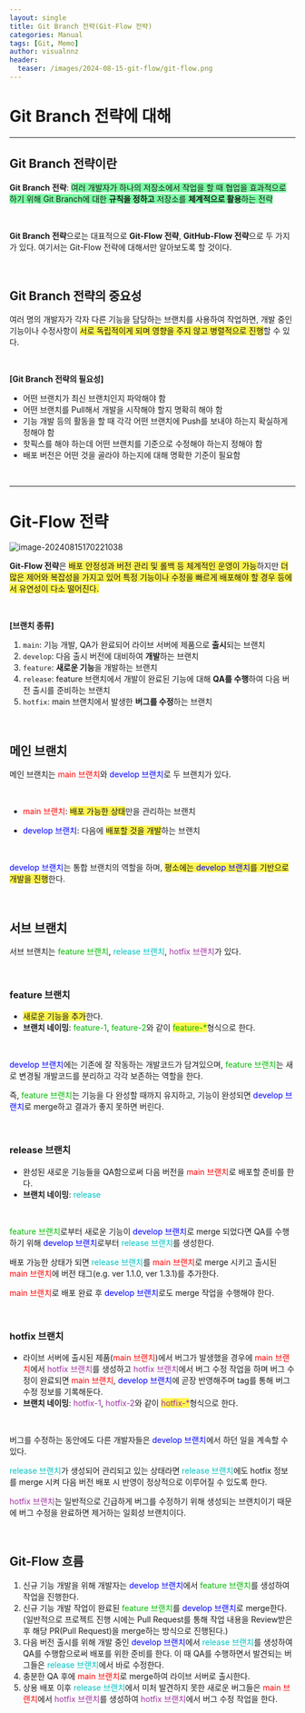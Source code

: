 ```yaml
---
layout: single
title: Git Branch 전략(Git-Flow 전략)
categories: Manual
tags: [Git, Memo]
author: visualnnz
header:
  teaser: /images/2024-08-15-git-flow/git-flow.png
---
```


# Git Branch 전략에 대해

***

## Git Branch 전략이란

**Git Branch 전략**: <span style="background-color: #7cffa4">여러 개발자가 하나의 저장소에서 작업을 할 때 협업을 효과적으로 하기 위해 Git Branch에 대한 **규칙을 정하고** 저장소를 **체계적으로 활용**하는 전략</span>

<br>

**Git Branch 전략**으로는 대표적으로 **Git-Flow 전략**, **GitHub-Flow 전략**으로 두 가지가 있다. 여기서는 Git-Flow 전략에 대해서만 알아보도록 할 것이다.

<br>

## Git Branch 전략의 중요성

여러 명의 개발자가 각자 다른 기능을 담당하는 브랜치를 사용하여 작업하면, 개발 중인 기능이나 수정사항이 <span style="background-color: #fff551">서로 독립적이게 되며 영향을 주지 않고 병렬적으로 진행</span>할 수 있다.

<br>

**[Git Branch 전략의 필요성]**

- 어떤 브랜치가 최신 브랜치인지 파악해야 함
- 어떤 브랜치를 Pull해서 개발을 시작해야 할지 명확히 해야 함
- 기능 개발 등의 활동을 할 때 각각 어떤 브랜치에 Push를 보내야 하는지 확실하게 정해야 함
- 핫픽스를 해야 하는데 어떤 브랜치를 기준으로 수정해야 하는지 정해야 함
- 배포 버전은 어떤 것을 골라야 하는지에 대해 명확한 기준이 필요함

<br>

***

# Git-Flow 전략

![image-20240815170221038](/images/2024-08-15-git-branch-strategy/image-20240815170221038.png)

**Git-Flow 전략**은 <span style="background-color: #fff551">배포 안정성과 버전 관리 및 롤백 등 체계적인 운영이 가능</span>하지만 <span style="background-color: #fff551">더 많은 제어와 복잡성을 가지고 있어 특정 기능이나 수정을 빠르게 배포해야 할 경우 등에서 유연성이 다소 떨어진다.</span>

<br>

**[브랜치 종류]**

1. `main`: 기능 개발, QA가 완료되어 라이브 서버에 제품으로 **출시**되는 브랜치
2. `develop`: 다음 출시 버전에 대비하여 **개발**하는 브랜치
3. `feature`: **새로운 기능**을 개발하는 브랜치
4. `release`: feature 브랜치에서 개발이 완료된 기능에 대해 **QA를 수행**하여 다음 버전 출시를 준비하는 브랜치
5. `hotfix`: main 브랜치에서 발생한 **버그를 수정**하는 브랜치

<br>

## 메인 브랜치

메인 브랜치는 <span style="color: #FF0000">main 브랜치</span>와 <span style="color: #0000ff">develop 브랜치</span>로 두 브랜치가 있다.

<br>

- <span style="color: #FF0000">main 브랜치</span>: <span style="background-color: #fff551">배포 가능한 상태</span>만을 관리하는 브랜치

- <span style="color: #0000ff">develop 브랜치</span>: 다음에 <span style="background-color: #fff551">배포할 것을 개발</span>하는 브랜치

<br>

<span style="color: #0000ff">develop 브랜치</span>는 통합 브랜치의 역할을 하며, <span style="background-color: #fff551">평소에는 <span style="color: #0000ff">develop 브랜치</span>를 기반으로 개발을 진행</span>한다.

<br>

## 서브 브랜치

서브 브랜치는 <span style="color: #00B900">feature 브랜치</span>, <span style="color: #00c1c1">release 브랜치</span>, <span style="color: #9f339f">hotfix 브랜치</span>가 있다.

<br>

### feature 브랜치

- <span style="background-color: #fff551">새로운 기능을 추가</span>한다.
- **브랜치 네이밍**: <span style="color: #00B900">feature-1</span>, <span style="color: #00B900">feature-2</span>와 같이 <span style="background-color: #fff551"><span style="color: #00B900">feature-*</span></span>형식으로 한다.

<br>

<span style="color: #0000ff">develop 브랜치</span>에는 기존에 잘 작동하는 개발코드가 담겨있으며, <span style="color: #00B900">feature 브랜치</span>는 새로 변경될 개발코드를 분리하고 각각 보존하는 역할을 한다.

즉, <span style="color: #00B900">feature 브랜치</span>는 기능을 다 완성할 때까지 유지하고, 기능이 완성되면 <span style="color: #0000ff">develop 브랜치</span>로 merge하고 결과가 좋지 못하면 버린다.

<br>

### release 브랜치

- 완성된 새로운 기능들을 QA함으로써 다음 버전을 <span style="color: #FF0000">main 브랜치</span>로 배포할 준비를 한다.
- **브랜치 네이밍**: <span style="color: #00c1c1">release</span>

<br>

<span style="color: #00B900">feature 브랜치</span>로부터 새로운 기능이 <span style="color: #0000ff">develop 브랜치</span>로 merge 되었다면 QA를 수행하기 위해 <span style="color: #0000ff">develop 브랜치</span>로부터 <span style="color: #00c1c1">release 브랜치</span>를 생성한다.

배포 가능한 상태가 되면 <span style="color: #00c1c1">release 브랜치</span>를 <span style="color: #FF0000">main 브랜치</span>로 merge 시키고 출시된 <span style="color: #FF0000">main 브랜치</span>에 버전 태그(e.g. ver 1.1.0, ver 1.3.1)를 추가한다.

<span style="color: #FF0000">main 브랜치</span>로 배포 완료 후 <span style="color: #0000ff">develop 브랜치</span>로도 merge 작업을 수행해야 한다.

<br>

### hotfix 브랜치

- 라이브 서버에 출시된 제품(<span style="color: #FF0000">main 브랜치</span>)에서 버그가 발생했을 경우에 <span style="color: #FF0000">main 브랜치</span>에서 <span style="color: #9f339f">hotfix 브랜치</span>를 생성하고 <span style="color: #9f339f">hotfix 브랜치</span>에서 버그 수정 작업을 하며 버그 수정이 완료되면 <span style="color: #FF0000">main 브랜치</span>, <span style="color: #0000ff">develop 브랜치</span>에 곧장 반영해주며 tag를 통해 버그 수정 정보를 기록해둔다.
- **브랜치 네이밍**: <span style="color: #9f339f">hotfix-1</span>, <span style="color: #9f339f">hotfix-2</span>와 같이 <span style="background-color: #fff551"><span style="color: #9f339f">hotfix-*</span></span>형식으로 한다.

<br>

버그를 수정하는 동안에도 다른 개발자들은 <span style="color: #0000ff">develop 브랜치</span>에서 하던 일을 계속할 수 있다.

<span style="color: #00c1c1">release 브랜치</span>가 생성되어 관리되고 있는 상태라면 <span style="color: #00c1c1">release 브랜치</span>에도 hotfix 정보를 merge 시켜 다음 버전 배포 시 반영이 정상적으로 이루어질 수 있도록 한다.

<span style="color: #9f339f">hotfix 브랜치</span>는 일반적으로 긴급하게 버그를 수정하기 위해 생성되는 브랜치이기 때문에 버그 수정을 완료하면 제거하는 일회성 브랜치이다.

<br>

## Git-Flow 흐름

1. 신규 기능 개발을 위해 개발자는  <span style="color: #0000ff">develop 브랜치</span>에서 <span style="color: #00B900">feature 브랜치</span>를 생성하여 작업을 진행한다.
2. 신규 기능 개발 작업이 완료된 <span style="color: #00B900">feature 브랜치</span>를 <span style="color: #0000ff">develop 브랜치</span>로 merge한다. (일반적으로 프로젝트 진행 시에는 Pull Request를 통해 작업 내용을 Review받은 후 해당 PR(Pull Request)을 merge하는 방식으로 진행된다.)
3. 다음 버전 출시를 위해 개발 중인 <span style="color: #0000ff">develop 브랜치</span>에서 <span style="color: #00c1c1">release 브랜치</span>를 생성하여 QA를 수행함으로써 배포를 위한 준비를 한다. 이 때 QA를 수행하면서 발견되는 버그들은 <span style="color: #00c1c1">release 브랜치</span>에서 바로 수정한다.
4. 충분한 QA 후에 <span style="color: #FF0000">main 브랜치</span>로 merge하여 라이브 서버로 출시한다.
5. 상용 배포 이후 <span style="color: #00c1c1">release 브랜치</span>에서 미처 발견하지 못한 새로운 버그들은 <span style="color: #FF0000">main 브랜치</span>에서 <span style="color: #9f339f">hotfix 브랜치</span>를 생성하여 <span style="color: #9f339f">hotfix 브랜치</span>에서 버그 수정 작업을 한다.